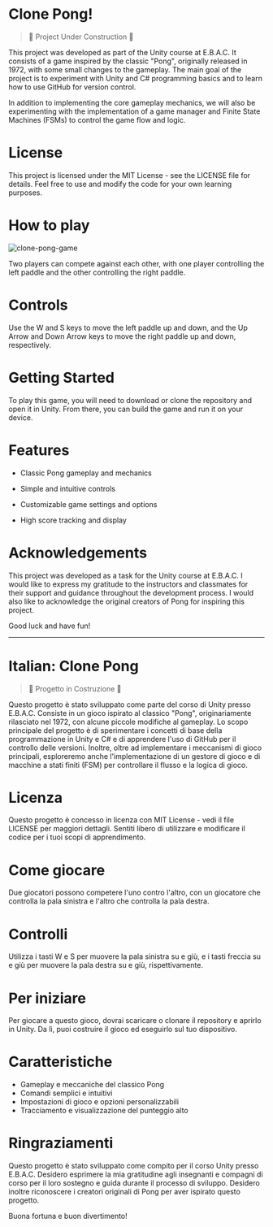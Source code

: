 # Clone Pong!
> :construction: Project Under Construction :construction:

This project was developed as part of the Unity course at E.B.A.C. It consists of a game inspired by the classic "Pong", originally released in 1972, with some small changes to the gameplay. The main goal of the project is to experiment with Unity and C# programming basics and to learn how to use GitHub for version control.

In addition to implementing the core gameplay mechanics, we will also be experimenting with the implementation of a game manager and Finite State Machines (FSMs) to control the game flow and logic.

# License

This project is licensed under the MIT License - see the LICENSE file for details. Feel free to use and modify the code for your own learning purposes.

# How to play

![clone-pong-game](https://user-images.githubusercontent.com/102876556/226134022-358b19ac-f834-4027-af34-f9680040b68d.png)

Two players can compete against each other, with one player controlling the left paddle and the other controlling the right paddle.

# Controls

Use the W and S keys to move the left paddle up and down, and the Up Arrow and Down Arrow keys to move the right paddle up and down, respectively.

# Getting Started

To play this game, you will need to download or clone the repository and open it in Unity. From there, you can build the game and run it on your device.

# Features

- Classic Pong gameplay and mechanics
- Simple and intuitive controls
- Customizable game settings and options

- High score tracking and display

# Acknowledgements
This project was developed as a task for the Unity course at E.B.A.C.  I would like to express my gratitude to the instructors and classmates for their support and guidance throughout the development process. I would also like to acknowledge the original creators of Pong for inspiring this project.

Good luck and have fun!



-------------------------

# Italian: Clone Pong

> :construction: Progetto in Costruzione :construction:

Questo progetto è stato sviluppato come parte del corso di Unity presso E.B.A.C. Consiste in un gioco ispirato al classico "Pong", originariamente rilasciato nel 1972, con alcune piccole modifiche al gameplay. Lo scopo principale del progetto è di sperimentare i concetti di base della programmazione in Unity e C# e di apprendere l'uso di GitHub per il controllo delle versioni.
Inoltre, oltre ad implementare i meccanismi di gioco principali, esploreremo anche l'implementazione di un gestore di gioco e di macchine a stati finiti (FSM) per controllare il flusso e la logica di gioco.

# Licenza

Questo progetto è concesso in licenza con MIT License - vedi il file LICENSE per maggiori dettagli. Sentiti libero di utilizzare e modificare il codice per i tuoi scopi di apprendimento.

# Come giocare

Due giocatori possono competere l'uno contro l'altro, con un giocatore che controlla la pala sinistra e l'altro che controlla la pala destra.

# Controlli

Utilizza i tasti W e S per muovere la pala sinistra su e giù, e i tasti freccia su e giù per muovere la pala destra su e giù, rispettivamente.

# Per iniziare
Per giocare a questo gioco, dovrai scaricare o clonare il repository e aprirlo in Unity. Da lì, puoi costruire il gioco ed eseguirlo sul tuo dispositivo.

# Caratteristiche

- Gameplay e meccaniche del classico Pong
- Comandi semplici e intuitivi
- Impostazioni di gioco e opzioni personalizzabili
- Tracciamento e visualizzazione del punteggio alto

# Ringraziamenti
Questo progetto è stato sviluppato come compito per il corso Unity presso E.B.A.C. Desidero esprimere la mia gratitudine agli insegnanti e compagni di corso per il loro sostegno e guida durante il processo di sviluppo. Desidero inoltre riconoscere i creatori originali di Pong per aver ispirato questo progetto.

Buona fortuna e buon divertimento!
